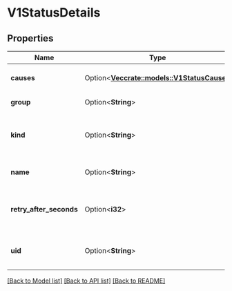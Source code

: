# V1StatusDetails

## Properties

Name | Type | Description | Notes
------------ | ------------- | ------------- | -------------
**causes** | Option<[**Vec<crate::models::V1StatusCause>**](v1.StatusCause.md)> | The Causes array includes more details associated with the StatusReason failure. Not all StatusReasons may provide detailed causes. | [optional]
**group** | Option<**String**> | The group attribute of the resource associated with the status StatusReason. | [optional]
**kind** | Option<**String**> | The kind attribute of the resource associated with the status StatusReason. On some operations may differ from the requested resource Kind. More info: https://git.k8s.io/community/contributors/devel/sig-architecture/api-conventions.md#types-kinds | [optional]
**name** | Option<**String**> | The name attribute of the resource associated with the status StatusReason (when there is a single name which can be described). | [optional]
**retry_after_seconds** | Option<**i32**> | If specified, the time in seconds before the operation should be retried. Some errors may indicate the client must take an alternate action - for those errors this field may indicate how long to wait before taking the alternate action. | [optional]
**uid** | Option<**String**> | UID of the resource. (when there is a single resource which can be described). More info: http://kubernetes.io/docs/user-guide/identifiers#uids | [optional]

[[Back to Model list]](../README.md#documentation-for-models) [[Back to API list]](../README.md#documentation-for-api-endpoints) [[Back to README]](../README.md)


